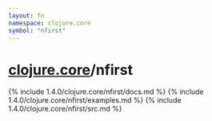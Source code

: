 ```yaml
---
layout: fn
namespace: clojure.core
symbol: "nfirst"
---
```


# [clojure.core](../)/nfirst

{% include 1.4.0/clojure.core/nfirst/docs.md %}
{% include 1.4.0/clojure.core/nfirst/examples.md %}
{% include 1.4.0/clojure.core/nfirst/src.md %}

